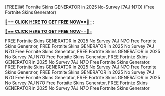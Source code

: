 [FREE]@! Fortnite Skins GENERATOR in 2025 No-Survey [7AJ-N7O] (Free Fortnite Skins Generator)

**[🔴== CLICK HERE TO GET FREE NOW==🔴 :](https://oercommons.s3.amazonaws.com/media/courseware/relatedresource/file/all-zit.html)**
:

**[🔴== CLICK HERE TO GET FREE NOW==🔴 :](https://oercommons.s3.amazonaws.com/media/courseware/relatedresource/file/gift-zit.html)**

 FREE Fortnite Skins GENERATOR in 2025 No Survey 7AJ N7O Free Fortnite Skins Generator, FREE Fortnite Skins GENERATOR in 2025 No Survey 7AJ N7O Free Fortnite Skins Generator, FREE Fortnite Skins GENERATOR in 2025 No Survey 7AJ N7O Free Fortnite Skins Generator, FREE Fortnite Skins GENERATOR in 2025 No Survey 7AJ N7O Free Fortnite Skins Generator, FREE Fortnite Skins GENERATOR in 2025 No Survey 7AJ N7O Free Fortnite Skins Generator, FREE Fortnite Skins GENERATOR in 2025 No Survey 7AJ N7O Free Fortnite Skins Generator, FREE Fortnite Skins GENERATOR in 2025 No Survey 7AJ N7O Free Fortnite Skins Generator, FREE Fortnite Skins GENERATOR in 2025 No Survey 7AJ N7O Free Fortnite Skins Generator
